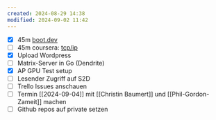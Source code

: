 ```yaml
---
created: 2024-08-29 14:38
modified: 2024-09-02 11:42
---
```

- [x] 45m [boot.dev](https://www.boot.dev/lessons/c7dd962f-9a2d-4228-80b1-840cc3aca886)
- [ ] 45m coursera: [tcp/ip](https://www.coursera.org/learn/tcpip/lecture/vGioy/1-2-automatic-internet-setup-using-dhcp)
- [x] Upload Wordpress
- [ ] Matrix-Server in Go (Dendrite)
- [x] AP GPU Test setup
- [ ] Lesender Zugriff auf S2D
- [ ] Trello Issues anschauen
- [ ] Termin [[2024-09-04]] mit [[Christin Baumert]] und [[Phil-Gordon-Zameit]] machen
- [ ] Github repos auf private setzen